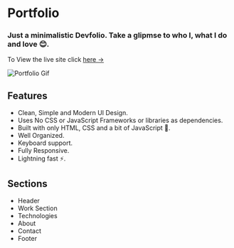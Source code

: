 # Portfolio 

### Just a minimalistic Devfolio. Take a glipmse to who I, what I do and love 😊.

To View the live site click [here &rarr;]()

![Portfolio Gif](/images/portfolio.gif)

## Features

- Clean, Simple and Modern UI Design.
- Uses No CSS or JavaScript Frameworks or libraries as dependencies.
- Built with only HTML, CSS and a bit of JavaScript 🔨.
- Well Organized.
- Keyboard support.
- Fully Responsive.
- Lightning fast ⚡.

## Sections
 - Header
 - Work Section
 - Technologies
 - About 
 - Contact 
 - Footer